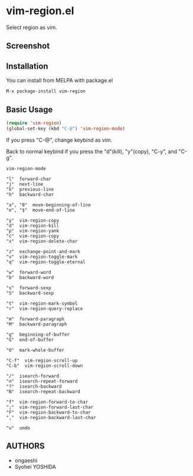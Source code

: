 # vim-region.el

Select region as vim.

## Screenshot

## Installation
You can install from MELPA with package.el

```
M-x package-install vim-region
```

## Basic Usage
```lisp
(require 'vim-region)
(global-set-key (kbd "C-@") 'vim-region-mode)
```

If you press "C-@", change keybind as vim.

Back to normal keybind if you press the "d"(kill), "y"(copy), "C-y", and "C-g".

```
vim-region-mode

"l"  forward-char
"j"  next-line
"k"  previous-line
"h"  backward-char

"a", "0"  move-beginning-of-line
"e", "$"  move-end-of-line

"y"  vim-region-copy
"d"  vim-region-kill
"p"  vim-region-yank
"c"  vim-region-copy
"x"  vim-region-delete-char

"z"  exchange-point-and-mark
"v"  vim-region-toggle-mark
"q"  vim-region-toggle-eternal

"w"  forward-word
"b"  backward-word

"s"  forward-sexp
"S"  backward-sexp

"t"  vim-region-mark-symbol
"r"  vim-region-query-replace

"m"  forward-paragraph
"M"  backward-paragraph

"g"  beginning-of-buffer
"G"  end-of-buffer

"O"  mark-whole-buffer

"C-f"  vim-region-scroll-up
"C-b"  vim-region-scroll-down

"/"  isearch-forward
"n"  isearch-repeat-forward
"?"  isearch-backward
"N"  isearch-repeat-backward

"f"  vim-region-forward-to-char
";"  vim-region-forward-last-char
"F"  vim-region-backward-to-char
","  vim-region-backward-last-char

"u"  undo
```

## AUTHORS
- ongaeshi
- Syohei YOSHIDA
